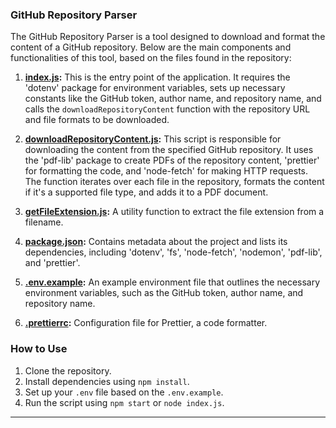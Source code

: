 ### GitHub Repository Parser

The GitHub Repository Parser is a tool designed to download and format the content of a GitHub repository. Below are the main components and functionalities of this tool, based on the files found in the repository:

1. **[index.js](https://github.com/dankozz1t/github-repository-parser/blob/main/index.js):** This is the entry point of the application. It requires the 'dotenv' package for environment variables, sets up necessary constants like the GitHub token, author name, and repository name, and calls the `downloadRepositoryContent` function with the repository URL and file formats to be downloaded.

2. **[downloadRepositoryContent.js](https://github.com/dankozz1t/github-repository-parser/blob/main/downloadRepositoryContent.js):** This script is responsible for downloading the content from the specified GitHub repository. It uses the 'pdf-lib' package to create PDFs of the repository content, 'prettier' for formatting the code, and 'node-fetch' for making HTTP requests. The function iterates over each file in the repository, formats the content if it's a supported file type, and adds it to a PDF document.

3. **[getFileExtension.js](https://github.com/dankozz1t/github-repository-parser/blob/main/getFileExtension.js):** A utility function to extract the file extension from a filename.

4. **[package.json](https://github.com/dankozz1t/github-repository-parser/blob/main/package.json):** Contains metadata about the project and lists its dependencies, including 'dotenv', 'fs', 'node-fetch', 'nodemon', 'pdf-lib', and 'prettier'.

5. **[.env.example](https://github.com/dankozz1t/github-repository-parser/blob/main/.env.example):** An example environment file that outlines the necessary environment variables, such as the GitHub token, author name, and repository name.

6. **[.prettierrc](https://github.com/dankozz1t/github-repository-parser/blob/main/.prettierrc):** Configuration file for Prettier, a code formatter.

### How to Use

1. Clone the repository.
2. Install dependencies using `npm install`.
3. Set up your `.env` file based on the `.env.example`.
4. Run the script using `npm start` or `node index.js`.
---
